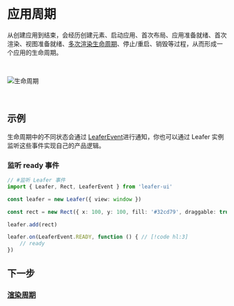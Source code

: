 # 应用周期

从创建应用到结束，会经历创建元素、启动应用、首次布局、应用准备就绪、首次渲染、视图准备就绪、[多次渲染生命周期](render.md)、停止/重启、销毁等过程，从而形成一个应用的生命周期。

<br/>

![生命周期](/svg/app_life.svg)

<br/>

## 示例

生命周期中的不同状态会通过 [LeaferEvent](/reference/event/basic/Leafer.md)进行通知，你也可以通过 Leafer 实例监听这些事件实现自己的产品逻辑。

### 监听 ready 事件

```ts
// #监听 Leafer 事件
import { Leafer, Rect, LeaferEvent } from 'leafer-ui'

const leafer = new Leafer({ view: window })

const rect = new Rect({ x: 100, y: 100, fill: '#32cd79', draggable: true })

leafer.add(rect)

leafer.on(LeaferEvent.READY, function () { // [!code hl:3]
    // ready
})  

```

## 下一步

### [渲染周期](/guide/life/render.md)
